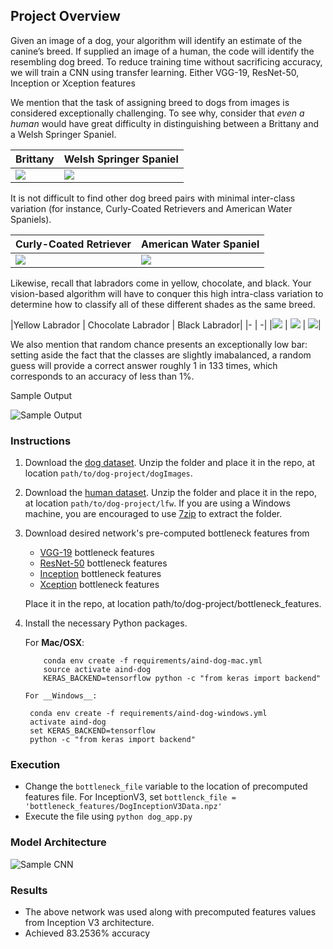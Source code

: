 
[//]: # (Image References)

[image1]: ./images/sample_dog_output.png "Sample Output"
[image2]: ./images/vgg16_model.png "VGG-16 Model Keras Layers"
[image3]: ./images/vgg16_model_draw.png "VGG16 Model Figure"


## Project Overview

Given an image of a dog, your algorithm will identify an estimate of the canine’s breed.  If supplied an image of a human, the code will identify the resembling dog breed.
To reduce training time without sacrificing accuracy, we will train a CNN using transfer learning. Either VGG-19, ResNet-50, Inception or Xception features

We mention that the task of assigning breed to dogs from images is considered exceptionally challenging.  To see why, consider that *even a human* would have great difficulty in distinguishing between a Brittany and a Welsh Springer Spaniel.

|Brittany | Welsh Springer Spaniel|
|- | -|
|![](images/Brittany_02625.jpg) | ![](images/Welsh_springer_spaniel_08203.jpg)|

It is not difficult to find other dog breed pairs with minimal inter-class variation (for instance, Curly-Coated Retrievers and American Water Spaniels).

|Curly-Coated Retriever | American Water Spaniel|
|- | -|
|![](images/Curly-coated_retriever_03896.jpg) | ![](images/American_water_spaniel_00648.jpg)|


Likewise, recall that labradors come in yellow, chocolate, and black.  Your vision-based algorithm will have to conquer this high intra-class variation to determine how to classify all of these different shades as the same breed.

|Yellow Labrador | Chocolate Labrador | Black Labrador|
|- | -|
|![](images/Labrador_retriever_06457.jpg) | ![](images/Labrador_retriever_06455.jpg) | ![](images/Labrador_retriever_06449.jpg)|

We also mention that random chance presents an exceptionally low bar: setting aside the fact that the classes are slightly imabalanced, a random guess will provide a correct answer roughly 1 in 133 times, which corresponds to an accuracy of less than 1%.

Sample Output

![Sample Output][image1]

### Instructions

1. Download the [dog dataset](https://s3-us-west-1.amazonaws.com/udacity-aind/dog-project/dogImages.zip).  Unzip the folder and place it in the repo, at location `path/to/dog-project/dogImages`.
2. Download the [human dataset](http://vis-www.cs.umass.edu/lfw/lfw.tgz).  Unzip the folder and place it in the repo, at location `path/to/dog-project/lfw`.  If you are using a Windows machine, you are encouraged to use [7zip](http://www.7-zip.org/) to extract the folder.
3. Download desired network's pre-computed bottleneck features from
    - [VGG-19](https://s3-us-west-1.amazonaws.com/udacity-aind/dog-project/DogVGG19Data.npz) bottleneck features
    - [ResNet-50](https://s3-us-west-1.amazonaws.com/udacity-aind/dog-project/DogResnet50Data.npz) bottleneck features
    - [Inception](https://s3-us-west-1.amazonaws.com/udacity-aind/dog-project/DogInceptionV3Data.npz) bottleneck features
    - [Xception](https://s3-us-west-1.amazonaws.com/udacity-aind/dog-project/DogXceptionData.npz) bottleneck features

    Place it in the repo, at location path/to/dog-project/bottleneck_features.

4. Install the necessary Python packages.

	For __Mac/OSX__:
	```
		conda env create -f requirements/aind-dog-mac.yml
		source activate aind-dog
		KERAS_BACKEND=tensorflow python -c "from keras import backend"

	For __Windows__:
	```
		conda env create -f requirements/aind-dog-windows.yml
		activate aind-dog
		set KERAS_BACKEND=tensorflow
		python -c "from keras import backend"

### Execution

   * Change the `bottleneck_file` variable to the location of precomputed features file. For InceptionV3, set `bottlenck_file = 'bottleneck_features/DogInceptionV3Data.npz'`
   * Execute the file using `python dog_app.py`


### Model Architecture

![Sample CNN](images/sample_cnn.jpg)

### Results

  * The above network was used along with precomputed features values from Inception V3 architecture.
  * Achieved 83.2536% accuracy
